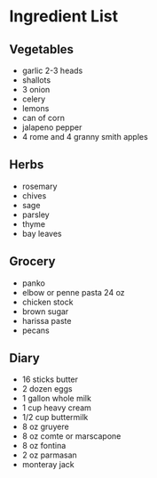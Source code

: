 # Ingredient List

## Vegetables

* garlic 2-3 heads
* shallots
* 3 onion
* celery
* lemons
* can of corn
* jalapeno pepper
* 4 rome and 4 granny smith apples

## Herbs

* rosemary
* chives
* sage
* parsley
* thyme
* bay leaves

## Grocery

* panko
* elbow or penne pasta 24 oz
* chicken stock
* brown sugar
* harissa paste
* pecans

## Diary

* 16 sticks butter
* 2 dozen eggs
* 1 gallon whole milk
* 1 cup heavy cream
* 1/2 cup buttermilk
* 8 oz gruyere
* 8 oz comte or marscapone
* 8 oz fontina
* 2 oz parmasan
* monteray jack
